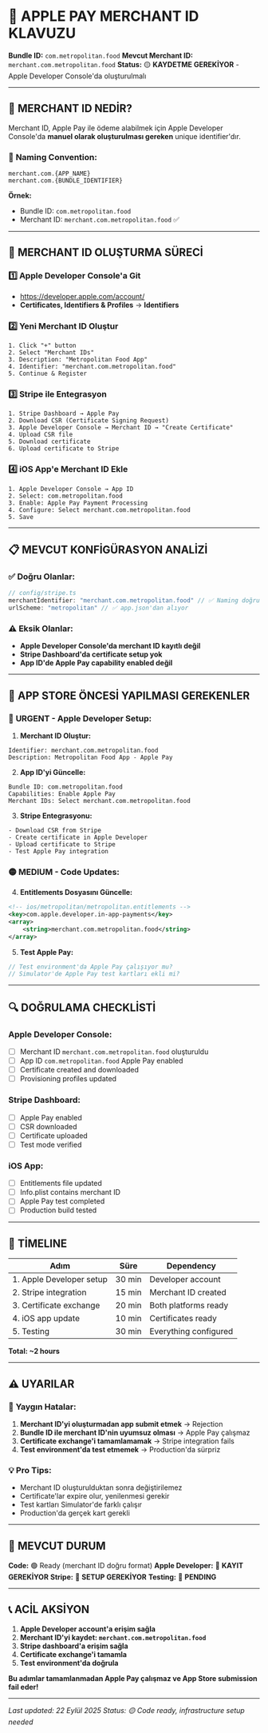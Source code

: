 # 🍎 APPLE PAY MERCHANT ID KLAVUZU

**Bundle ID:** `com.metropolitan.food`
**Mevcut Merchant ID:** `merchant.com.metropolitan.food`
**Status:** 🟡 **KAYDETME GEREKİYOR** - Apple Developer Console'da oluşturulmalı

---

## 🎯 **MERCHANT ID NEDİR?**

Merchant ID, Apple Pay ile ödeme alabilmek için Apple Developer Console'da **manuel olarak oluşturulması gereken** unique identifier'dır.

### 📝 **Naming Convention:**
```
merchant.com.{APP_NAME}
merchant.com.{BUNDLE_IDENTIFIER}
```

**Örnek:**
- Bundle ID: `com.metropolitan.food`
- Merchant ID: `merchant.com.metropolitan.food` ✅

---

## 🔧 **MERCHANT ID OLUŞTURMA SÜRECİ**

### 1️⃣ **Apple Developer Console'a Git**
- https://developer.apple.com/account/
- **Certificates, Identifiers & Profiles** → **Identifiers**

### 2️⃣ **Yeni Merchant ID Oluştur**
```
1. Click "+" button
2. Select "Merchant IDs"
3. Description: "Metropolitan Food App"
4. Identifier: "merchant.com.metropolitan.food"
5. Continue & Register
```

### 3️⃣ **Stripe ile Entegrasyon**
```
1. Stripe Dashboard → Apple Pay
2. Download CSR (Certificate Signing Request)
3. Apple Developer Console → Merchant ID → "Create Certificate"
4. Upload CSR file
5. Download certificate
6. Upload certificate to Stripe
```

### 4️⃣ **iOS App'e Merchant ID Ekle**
```
1. Apple Developer Console → App ID
2. Select: com.metropolitan.food
3. Enable: Apple Pay Payment Processing
4. Configure: Select merchant.com.metropolitan.food
5. Save
```

---

## 📋 **MEVCUT KONFİGÜRASYON ANALİZİ**

### ✅ **Doğru Olanlar:**
```typescript
// config/stripe.ts
merchantIdentifier: "merchant.com.metropolitan.food" // ✅ Naming doğru
urlScheme: "metropolitan" // ✅ app.json'dan alıyor
```

### ⚠️ **Eksik Olanlar:**
- **Apple Developer Console'da merchant ID kayıtlı değil**
- **Stripe Dashboard'da certificate setup yok**
- **App ID'de Apple Pay capability enabled değil**

---

## 🚨 **APP STORE ÖNCESİ YAPILMASI GEREKENLER**

### 🔴 **URGENT - Apple Developer Setup:**

1. **Merchant ID Oluştur:**
```
Identifier: merchant.com.metropolitan.food
Description: Metropolitan Food App - Apple Pay
```

2. **App ID'yi Güncelle:**
```
Bundle ID: com.metropolitan.food
Capabilities: Enable Apple Pay
Merchant IDs: Select merchant.com.metropolitan.food
```

3. **Stripe Entegrasyonu:**
```
- Download CSR from Stripe
- Create certificate in Apple Developer
- Upload certificate to Stripe
- Test Apple Pay integration
```

### 🟡 **MEDIUM - Code Updates:**

4. **Entitlements Dosyasını Güncelle:**
```xml
<!-- ios/metropolitan/metropolitan.entitlements -->
<key>com.apple.developer.in-app-payments</key>
<array>
    <string>merchant.com.metropolitan.food</string>
</array>
```

5. **Test Apple Pay:**
```typescript
// Test environment'da Apple Pay çalışıyor mu?
// Simulator'de Apple Pay test kartları ekli mi?
```

---

## 🔍 **DOĞRULAMA CHECKLİSTİ**

### Apple Developer Console:
- [ ] Merchant ID `merchant.com.metropolitan.food` oluşturuldu
- [ ] App ID `com.metropolitan.food` Apple Pay enabled
- [ ] Certificate created and downloaded
- [ ] Provisioning profiles updated

### Stripe Dashboard:
- [ ] Apple Pay enabled
- [ ] CSR downloaded
- [ ] Certificate uploaded
- [ ] Test mode verified

### iOS App:
- [ ] Entitlements file updated
- [ ] Info.plist contains merchant ID
- [ ] Apple Pay test completed
- [ ] Production build tested

---

## 🎯 **TİMELINE**

| Adım | Süre | Dependency |
|------|------|------------|
| 1. Apple Developer setup | 30 min | Developer account |
| 2. Stripe integration | 15 min | Merchant ID created |
| 3. Certificate exchange | 20 min | Both platforms ready |
| 4. iOS app update | 10 min | Certificates ready |
| 5. Testing | 30 min | Everything configured |

**Total: ~2 hours**

---

## ⚠️ **UYARILAR**

### 🚫 **Yaygın Hatalar:**
1. **Merchant ID'yi oluşturmadan app submit etmek** → Rejection
2. **Bundle ID ile merchant ID'nin uyumsuz olması** → Apple Pay çalışmaz
3. **Certificate exchange'i tamamlamamak** → Stripe integration fails
4. **Test environment'da test etmemek** → Production'da sürpriz

### 💡 **Pro Tips:**
- Merchant ID oluşturulduktan sonra değiştirilemez
- Certificate'lar expire olur, yenilenmesi gerekir
- Test kartları Simulator'de farklı çalışır
- Production'da gerçek kart gerekli

---

## 🔄 **MEVCUT DURUM**

**Code:** 🟢 Ready (merchant ID doğru format)
**Apple Developer:** 🔴 **KAYIT GEREKİYOR**
**Stripe:** 🔴 **SETUP GEREKİYOR**
**Testing:** 🔴 **PENDING**

---

## 📞 **ACİL AKSİYON**

1. **Apple Developer account'a erişim sağla**
2. **Merchant ID'yi kaydet: `merchant.com.metropolitan.food`**
3. **Stripe dashboard'a erişim sağla**
4. **Certificate exchange'i tamamla**
5. **Test environment'da doğrula**

**Bu adımlar tamamlanmadan Apple Pay çalışmaz ve App Store submission fail eder!**

---

*Last updated: 22 Eylül 2025*
*Status: 🟡 Code ready, infrastructure setup needed*